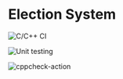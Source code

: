 # Election System

![C/C++ CI](https://github.com/99002671/genesis_sdlc/workflows/C/C++%20CI/badge.svg?branch=master)

![Unit testing](https://github.com/99002671/genesis_sdlc/workflows/Unit%20testing/badge.svg?branch=master)

![cppcheck-action](https://github.com/99002671/genesis_sdlc/workflows/cppcheck-action/badge.svg?branch=master)
